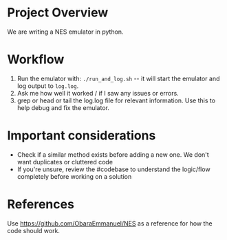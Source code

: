 # Project Overview
We are writing a NES emulator in python.


# Workflow
1. Run the emulator with: `./run_and_log.sh` -- it will start the emulator and log output to `log.log`.
2. Ask me how well it worked / if I saw any issues or errors.
3. grep or head or tail the log.log file for relevant information. Use this to help debug and fix the emulator.


# Important considerations
- Check if a similar method exists before adding a new one. We don't want duplicates or cluttered code
- If you're unsure, review the #codebase to understand the logic/flow completely before working on a solution


# References
Use https://github.com/ObaraEmmanuel/NES as a reference for how the code should work. 

